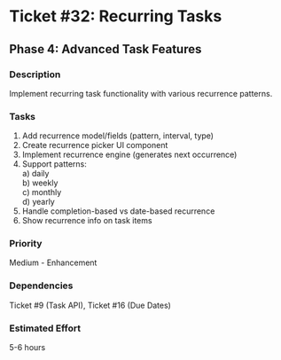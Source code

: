 # Ticket #32: Recurring Tasks

## Phase 4: Advanced Task Features

### Description

Implement recurring task functionality with various recurrence patterns.

### Tasks

1. Add recurrence model/fields (pattern, interval, type)
2. Create recurrence picker UI component
3. Implement recurrence engine (generates next occurrence)
4. Support patterns:  
    a) daily  
    b) weekly  
    c) monthly  
    d) yearly
5. Handle completion-based vs date-based recurrence
6. Show recurrence info on task items

### Priority

Medium - Enhancement

### Dependencies

Ticket #9 (Task API), Ticket #16 (Due Dates)

### Estimated Effort

5-6 hours
